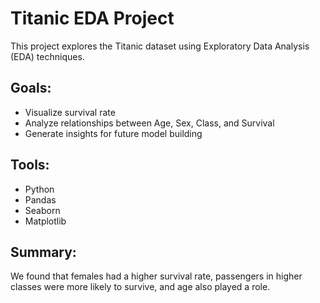 # Titanic EDA Project

This project explores the Titanic dataset using Exploratory Data Analysis (EDA) techniques.

## Goals:
- Visualize survival rate
- Analyze relationships between Age, Sex, Class, and Survival
- Generate insights for future model building

## Tools:
- Python
- Pandas
- Seaborn
- Matplotlib

## Summary:
We found that females had a higher survival rate, passengers in higher classes were more likely to survive, and age also played a role.
